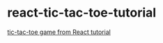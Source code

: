 # react-tic-tac-toe-tutorial

[tic-tac-toe game from React tutorial](https://reactjs.org/tutorial/tutorial.html)
